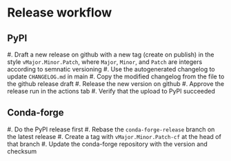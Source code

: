 # Release workflow

## PyPI

#. Draft a new release on github with a new tag (create on publish) in the style `vMajor.Minor.Patch`, where `Major`, `Minor`, and `Patch` are integers according to semnatic versioning
#. Use the autogenerated changelog to update `CHANGELOG.md` in main
#. Copy the modified changelog from the file to the github release draft
#. Release the new version on github
#. Approve the release run in the actions tab
#. Verify that the upload to PyPI succeeded


## Conda-forge

#. Do the PyPI release first
#. Rebase the `conda-forge-release` branch on the latest release
#. Create a tag with `vMajor.Minor.Patch-cf` at the head of that branch
#. Update the conda-forge repository with the version and checksum
